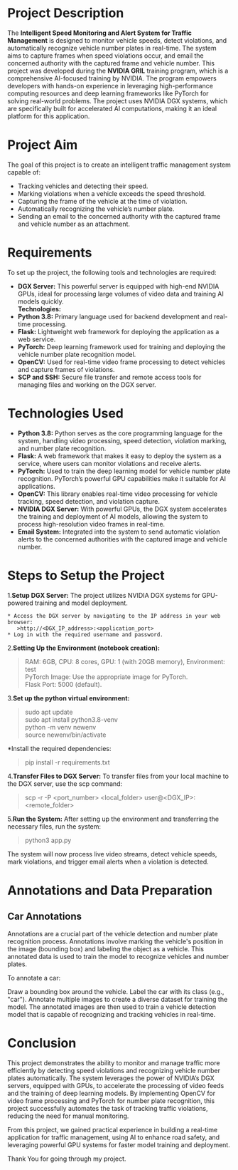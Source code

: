 # Project Description

The **Intelligent Speed Monitoring and Alert System for Traffic Management** is designed to monitor vehicle speeds, detect violations, and automatically recognize vehicle number plates in real-time. The system aims to capture frames when speed violations occur, and email the concerned authority with the captured frame and vehicle number. This project was developed during the **NVIDIA GRIL** training program, which is a comprehensive AI-focused training by NVIDIA. The program empowers developers with hands-on experience in leveraging high-performance computing resources and deep learning frameworks like PyTorch for solving real-world problems. The project uses NVIDIA DGX systems, which are specifically built for accelerated AI computations, making it an ideal platform for this application.

# Project Aim

The goal of this project is to create an intelligent traffic management system capable of:
- Tracking vehicles and detecting their speed.
- Marking violations when a vehicle exceeds the speed threshold.
- Capturing the frame of the vehicle at the time of violation.
- Automatically recognizing the vehicle’s number plate.
- Sending an email to the concerned authority with the captured frame and vehicle number as an attachment.

# Requirements

To set up the project, the following tools and technologies are required:

- **DGX Server:** This powerful server is equipped with high-end NVIDIA GPUs, ideal for processing large volumes of video data and training AI models quickly.<br/>
**Technologies:**<br/>
- **Python 3.8:** Primary language used for backend development and real-time processing.<br/>
- **Flask:** Lightweight web framework for deploying the application as a web service.<br/>
- **PyTorch:** Deep learning framework used for training and deploying the vehicle number plate recognition model.<br/>
- **OpenCV:** Used for real-time video frame processing to detect vehicles and capture frames of violations.<br/>
- **SCP and SSH:** Secure file transfer and remote access tools for managing files and working on the DGX server.<br/>

# Technologies Used

- **Python 3.8:** Python serves as the core programming language for the system, handling video processing, speed detection, violation marking, and number plate recognition.<br/>
- **Flask:** A web framework that makes it easy to deploy the system as a service, where users can monitor violations and receive alerts.<br/>
- **PyTorch:** Used to train the deep learning model for vehicle number plate recognition. PyTorch’s powerful GPU capabilities make it suitable for AI applications.<br/>
- **OpenCV:** This library enables real-time video processing for vehicle tracking, speed detection, and violation capture.<br/>
- **NVIDIA DGX Server:** With powerful GPUs, the DGX system accelerates the training and deployment of AI models, allowing the system to process high-resolution video frames in real-time.<br/>
- **Email System:** Integrated into the system to send automatic violation alerts to the concerned authorities with the captured image and vehicle number.<br/>

# Steps to Setup the Project
1.**Setup DGX Server:** The project utilizes NVIDIA DGX systems for GPU-powered training and model deployment.<br/>
   
    * Access the DGX server by navigating to the IP address in your web browser:
       >http://<DGX_IP_address>:<application_port>
    * Log in with the required username and password.

2.**Setting Up the Environment (notebook creation):**

   > RAM: 6GB, CPU: 8 cores, GPU: 1 (with 20GB memory), Environment: test<br/>
   > PyTorch Image: Use the appropriate image for PyTorch.<br/>
   > Flask Port: 5000 (default).<br/>

3.**Set up the python virtual environment:**

   >sudo apt update<br/>
   >sudo apt install python3.8-venv<br/>
   >python -m venv newenv<br/>
   >source newenv/bin/activate<br/>

*Install the required dependencies:
   >pip install -r requirements.txt

4.**Transfer Files to DGX Server:** To transfer files from your local machine to the DGX server, use the scp command:

 > scp -r -P <port_number> <local_folder> user@<DGX_IP>:<remote_folder>

5.**Run the System:** After setting up the environment and transferring the necessary files, run the system:

 > python3 app.py

The system will now process live video streams, detect vehicle speeds, mark violations, and trigger email alerts when a violation is detected.

# Annotations and Data Preparation

## Car Annotations
Annotations are a crucial part of the vehicle detection and number plate recognition process. Annotations involve marking the vehicle's position in the image (bounding box) and labeling the object as a vehicle. This annotated data is used to train the model to recognize vehicles and number plates.

To annotate a car:

Draw a bounding box around the vehicle.
Label the car with its class (e.g., "car").
Annotate multiple images to create a diverse dataset for training the model.
The annotated images are then used to train a vehicle detection model that is capable of recognizing and tracking vehicles in real-time.

# Conclusion
This project demonstrates the ability to monitor and manage traffic more efficiently by detecting speed violations and recognizing vehicle number plates automatically. The system leverages the power of NVIDIA’s DGX servers, equipped with GPUs, to accelerate the processing of video feeds and the training of deep learning models. By implementing OpenCV for video frame processing and PyTorch for number plate recognition, this project successfully automates the task of tracking traffic violations, reducing the need for manual monitoring.

From this project, we gained practical experience in building a real-time application for traffic management, using AI to enhance road safety, and leveraging powerful GPU systems for faster model training and deployment.

Thank You for going through my project.
